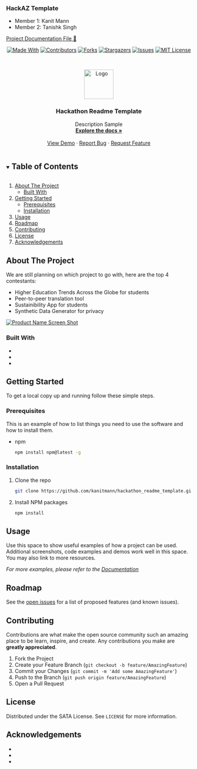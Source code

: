 ### HackAZ Template
- Member 1: Kanit Mann
- Member 2: Tanishk Singh

[Project Documentation File 🚀](https://github.com/kanitmann01/hackaz_team_wildhackers/blob/main/Project%20Documentation%20hackaz.pdf)

<span style="display:block;text-align:center">

[![Made With][made-with-shield]][made-with-url]
[![Contributors][contributors-shield]][contributors-url]
[![Forks][forks-shield]][forks-url]
[![Stargazers][stars-shield]][stars-url]
[![Issues][issues-shield]][issues-url]
[![MIT License][license-shield]][license-url]

</span>

<!-- PROJECT LOGO -->
<br />
<p align="center">
  <a href="https://github.com/kanitmann/hackathon_readme_template">
    <img src="images/logo.png" alt="Logo" width="80" height="80">
  </a>

  <h3 align="center">Hackathon Readme Template</h3>

  <p align="center">
    Description Sample
    <br />
    <a href="https://github.com/kanitmann/hackathon_readme_template"><strong>Explore the docs »</strong></a>
    <br />
    <br />
    <a href="https://github.com/kanitmann/hackathon_readme_template">View Demo</a>
    ·
    <a href="https://github.com/kanitmann/hackathon_readme_template/issues">Report Bug</a>
    ·
    <a href="https://github.com/kanitmann/hackathon_readme_template/issues">Request Feature</a>
  </p>
</p>

<!-- TABLE OF CONTENTS -->
<details open="open">
  <summary><h2 style="display: inline-block">Table of Contents</h2></summary>
  <ol>
    <li>
      <a href="#about-the-project">About The Project</a>
      <ul>
        <li><a href="#built-with">Built With</a></li>
      </ul>
    </li>
    <li>
      <a href="#getting-started">Getting Started</a>
      <ul>
        <li><a href="#prerequisites">Prerequisites</a></li>
        <li><a href="#installation">Installation</a></li>
      </ul>
    </li>
    <li><a href="#usage">Usage</a></li>
    <li><a href="#roadmap">Roadmap</a></li>
    <li><a href="#contributing">Contributing</a></li>
    <li><a href="#license">License</a></li>
    <li><a href="#acknowledgements">Acknowledgements</a></li>
  </ol>
</details>

<!-- ABOUT THE PROJECT -->

## About The Project

We are still planning on which project to go with, here are the top 4 contestants:
-  Higher Education Trends Across the Globe for students
- Peer-to-peer translation tool
- Sustainibility App for students
- Synthetic Data Generator for privacy

[![Product Name Screen Shot][product-screenshot]](https://example.com)

### Built With

- []()
- []()
- []()

<!-- GETTING STARTED -->

## Getting Started

To get a local copy up and running follow these simple steps.

### Prerequisites

This is an example of how to list things you need to use the software and how to install them.

- npm
  ```sh
  npm install npm@latest -g
  ```

### Installation

1. Clone the repo
   ```sh
   git clone https://github.com/kanitmann/hackathon_readme_template.git
   ```
2. Install NPM packages
   ```sh
   npm install
   ```

<!-- USAGE EXAMPLES -->

## Usage

Use this space to show useful examples of how a project can be used. Additional screenshots, code examples and demos work well in this space. You may also link to more resources.

_For more examples, please refer to the [Documentation](https://example.com)_

<!-- ROADMAP -->

## Roadmap

See the [open issues](https://github.com/kanitmann/hackathon_readme_template/issues) for a list of proposed features (and known issues).

<!-- CONTRIBUTING -->

## Contributing

Contributions are what make the open source community such an amazing place to be learn, inspire, and create. Any contributions you make are **greatly appreciated**.

1. Fork the Project
2. Create your Feature Branch (`git checkout -b feature/AmazingFeature`)
3. Commit your Changes (`git commit -m 'Add some AmazingFeature'`)
4. Push to the Branch (`git push origin feature/AmazingFeature`)
5. Open a Pull Request

<!-- LICENSE -->

## License

Distributed under the SATA License. See `LICENSE` for more information.

<!-- ACKNOWLEDGEMENTS -->

## Acknowledgements

- []()
- []()
- []()

<!-- MARKDOWN LINKS & IMAGES -->
<!-- https://www.markdownguide.org/basic-syntax/#reference-style-links -->

[contributors-shield]: https://img.shields.io/github/contributors/kanitmann/hackathon_readme_template.svg?style=for-the-badge
[contributors-url]: https://github.com/kanitmann/hackathon_readme_template/graphs/contributors
[forks-shield]: https://img.shields.io/github/forks/kanitmann/hackathon_readme_template.svg?style=for-the-badge
[forks-url]: https://github.com/kanitmann/hackathon_readme_template/network/members
[stars-shield]: https://img.shields.io/github/stars/kanitmann/hackathon_readme_template.svg?style=for-the-badge
[stars-url]: https://github.com/kanitmann/hackathon_readme_template/stargazers
[issues-shield]: https://img.shields.io/github/issues/kanitmann/hackathon_readme_template.svg?style=for-the-badge
[issues-url]: https://github.com/kanitmann/hackathon_readme_template/issues
[license-shield]: https://img.shields.io/badge/license-SATA-blue?style=for-the-badge&logo=appveyor
[license-url]: https://github.com/kanitmann/hackathon_readme_template/blob/master/LICENSE.txt
[made-with-shield]: https://img.shields.io/github/languages/top/kanitmann/hackathon_readme_template?style=for-the-badge
[made-with-url]: https://shields.io/github/languages/top/kanitmann/hackathon_readme_template.svg?style-for-the-badge
[product-screenshot]: (images/screenshot.png)
